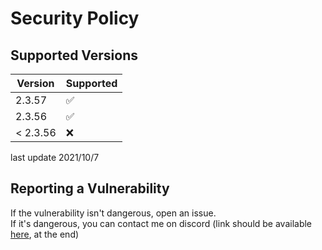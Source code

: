 # Security Policy

## Supported Versions

| Version  | Supported          |
| -------- | ------------------ |
| 2.3.57   | :white_check_mark: |
| 2.3.56   | :white_check_mark: |
| < 2.3.56 | :x:                |

last update 2021/10/7

## Reporting a Vulnerability

If the vulnerability isn't dangerous, open an issue.  
If it's dangerous, you can contact me on discord (link should be available [here](https://github.com/supermerill/SuperSlicer/issues/611), at the end)

